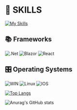 # 🚀 SKILLS
[![My Skills](https://skills.thijs.gg/icons?i=js,html,css,c,cs,cpp,py,java,mysql)](https://skills.thijs.gg) 
## 📚 Frameworks
![.Net](https://img.shields.io/badge/.NET-5C2D91?style=for-the-badge&logo=.net&logoColor=white)
![Blazor](https://img.shields.io/badge/blazor-%235C2D91.svg?style=for-the-badge&logo=blazor&logoColor=white)
![React](https://img.shields.io/badge/react-%2320232a.svg?style=for-the-badge&logo=react&logoColor=%2361DAFB)
## 🎛️ Operating Systems
![WIN](https://img.shields.io/badge/Windows-0078D6?style=for-the-badge&logo=windows&logoColor=white)
![Linux](https://img.shields.io/badge/Linux-FCC624?style=for-the-badge&logo=linux&logoColor=black)
![IOS](https://img.shields.io/badge/iOS-000000?style=for-the-badge&logo=ios&logoColor=white)

[![Top Langs](https://github-readme-stats.vercel.app/api/top-langs/?username=bb00s&icons=true&theme=transparent)](https://github.com/bb00s)

![Anurag's GitHub stats](https://github-readme-stats.vercel.app/api?username=bb00s&show_icons=true&theme=transparent)
<!--
**bb00S/bb00s** is a ✨ _special_ ✨ repository because its `README.md` (this file) appears on your GitHub profile.

Here are some ideas to get you started:

- 🔭 I’m currently working on ...
- 🌱 I’m currently learning ...
- 👯 I’m looking to collaborate on ...
- 🤔 I’m looking for help with ...
- 💬 Ask me about ...
- 📫 How to reach me: ...
- 😄 Pronouns: ...
- ⚡ Fun fact: ...
-->
